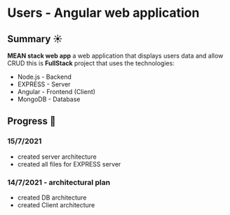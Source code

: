 # Users - Angular web application
## Summary :sunny:
 **MEAN stack web app**
a web application that displays users data and allow CRUD
this is **FullStack** project that uses the technologies:
* Node.js - Backend
* EXPRESS - Server
* Angular - Frontend (Client)
* MongoDB - Database

## Progress :muscle:
### 15/7/2021
* created server architecture
* created all files for EXPRESS server

### 14/7/2021 - architectural plan
* created DB architecture
* created Client architecture
